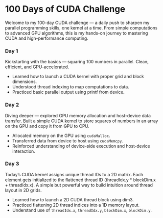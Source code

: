 # 100 Days of CUDA Challenge
Welcome to my 100-day CUDA challenge — a daily push to sharpen my parallel programming skills, one kernel at a time. 
From simple computations to advanced GPU algorithms, this is my hands-on journey to mastering CUDA and high-performance computing.

### Day 1
Kickstarting with the basics — squaring 100 numbers in parallel. Clean, efficient, and GPU-accelerated. 
- Learned how to launch a CUDA kernel with proper grid and block dimensions.
- Understood thread indexing to map computations to data.
- Practiced basic parallel output using printf from device.

### Day 2
Diving deeper — explored GPU memory allocation and host-device data transfer. Built a simple CUDA kernel to store squares of numbers in an array
on the GPU and copy it from GPU to CPU.
- Allocated memory on the GPU using `cudaMalloc`.
- Transferred data from device to host using `cudaMemcpy`.
- Reinforced understanding of device-side execution and host-device interaction.

### Day 3
Today’s CUDA kernel assigns unique thread IDs to a 2D matrix. Each element gets initialized to the flattened thread ID (threadIdx.y * blockDim.x + threadIdx.x).
A simple but powerful way to build intuition around thread layout in 2D grids.
- Learned how to launch a 2D CUDA thread block using dim3.
- Practiced flattening 2D thread indices into a 1D memory layout.
- Understand use of `threadIdx.x`, `threadIdx.y`, `blockDim.x`, `blockDim.y`.
